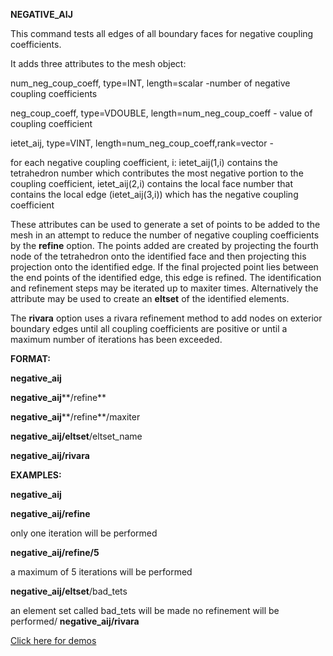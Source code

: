  **NEGATIVE\_AIJ**

  This command tests all edges of all boundary faces for negative
  coupling coefficients.

It adds three attributes to the mesh object:

num\_neg\_coup\_coeff, type=INT, length=scalar -number of negative
coupling coefficients

neg\_coup\_coeff, type=VDOUBLE, length=num\_neg\_coup\_coeff - value of
coupling coefficient

ietet\_aij, type=VINT, length=num\_neg\_coup\_coeff,rank=vector -

for each negative coupling coefficient, i: ietet\_aij(1,i) contains the
tetrahedron number which contributes the most negative portion to the
coupling coefficient, ietet\_aij(2,i) contains the local face number
that contains the local edge (ietet\_aij(3,i)) which has the negative
coupling coefficient

These attributes can be used to generate a set of points to be added to
the mesh in an attempt to reduce the number of negative coupling
coefficients by the **refine** option. The points added are created by
projecting the fourth node of the tetrahedron onto the identified face
and then projecting this projection onto the identified edge. If the
final projected point lies between the end points of the identified
edge, this edge is refined. The identification and refinement steps may
be iterated up to maxiter times. Alternatively the attribute may be used
to create an **eltset** of the identified elements.

The **rivara** option uses a rivara refinement method to add nodes on
exterior boundary edges until all coupling coefficients are positive or
until a maximum number of iterations has been exceeded.

**FORMAT:**

**negative\_aij**

**negative\_aij****/refine**

**negative\_aij****/refine**/maxiter

**negative\_aij/eltset**/eltset\_name

**negative\_aij/rivara**

**EXAMPLES:**

**negative\_aij**

**negative\_aij/refine** 

only one iteration will be performed


**negative\_aij/refine/5** 

a maximum of 5 iterations will be performed

**negative\_aij/eltset**/bad\_tets 

an element set called bad\_tets
will be made no refinement will be performed/ **negative\_aij/rivara**

[Click here for
demos](../demos/main_rivara.md)
